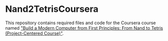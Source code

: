 # Nand2TetrisCoursera
This repository contains required files and code for the Coursera course named ["Build a Modern Computer from First Principles: From Nand to Tetris (Project-Centered Course)"](https://www.coursera.org/learn/build-a-computer?).

